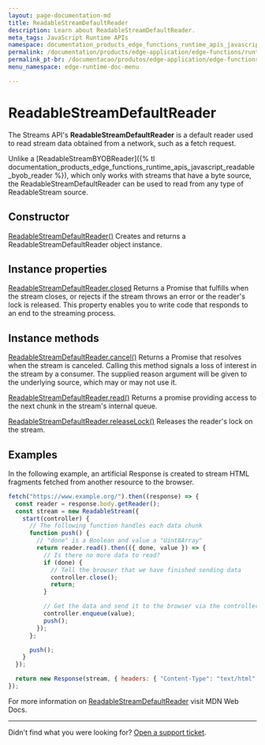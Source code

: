 ```yaml
---
layout: page-documentation-md
title: ReadableStreamDefaultReader
description: Learn about ReadableStreamDefaultReader.
meta_tags: JavaScript Runtime APIs
namespace: documentation_products_edge_functions_runtime_apis_javascript_readable_default_reader
permalink: /documentation/products/edge-application/edge-functions/runtime-apis/javascript/readable-default-reader/
permalink_pt-br: /documentacao/produtos/edge-application/edge-functions/runtime-apis/javascript/readable-default-reader/
menu_namespace: edge-runtime-doc-menu

---
```


# ReadableStreamDefaultReader

The Streams API's **ReadableStreamDefaultReader** is a default reader used to read stream data obtained from a network, such as a fetch request.

Unlike a [ReadableStreamBYOBReader]({% tl documentation_products_edge_functions_runtime_apis_javascript_readable_byob_reader %}), which only works with streams that have a byte source, the ReadableStreamDefaultReader can be used to read from any type of ReadableStream source.

## Constructor

[ReadableStreamDefaultReader()](https://developer.mozilla.org/en-US/docs/Web/API/ReadableStreamDefaultReader/ReadableStreamDefaultReader)
Creates and returns a ReadableStreamDefaultReader object instance.

## Instance properties

[ReadableStreamDefaultReader.closed](https://developer.mozilla.org/en-US/docs/Web/API/ReadableStreamDefaultReader/closed)
Returns a Promise that fulfills when the stream closes, or rejects if the stream throws an error or the reader's lock is released. This property enables you to write code that responds to an end to the streaming process.

## Instance methods

[ReadableStreamDefaultReader.cancel()](https://developer.mozilla.org/en-US/docs/Web/API/ReadableStreamDefaultReader/cancel)
Returns a Promise that resolves when the stream is canceled. Calling this method signals a loss of interest in the stream by a consumer. The supplied reason argument will be given to the underlying source, which may or may not use it.

[ReadableStreamDefaultReader.read()](https://developer.mozilla.org/en-US/docs/Web/API/ReadableStreamDefaultReader/read)
Returns a promise providing access to the next chunk in the stream's internal queue.

[ReadableStreamDefaultReader.releaseLock()](https://developer.mozilla.org/en-US/docs/Web/API/ReadableStreamDefaultReader/releaseLock)
Releases the reader's lock on the stream.

## Examples
In the following example, an artificial Response is created to stream HTML fragments fetched from another resource to the browser.

```javascript
fetch("https://www.example.org/").then((response) => {
  const reader = response.body.getReader();
  const stream = new ReadableStream({
    start(controller) {
      // The following function handles each data chunk
      function push() {
        // "done" is a Boolean and value a "Uint8Array"
        return reader.read().then(({ done, value }) => {
          // Is there no more data to read?
          if (done) {
            // Tell the browser that we have finished sending data
            controller.close();
            return;
          }

          // Get the data and send it to the browser via the controller
          controller.enqueue(value);
          push();
        });
      };

      push();
    }
  });

  return new Response(stream, { headers: { "Content-Type": "text/html" } });
});
```

For more information on [ReadableStreamDefaultReader](https://developer.mozilla.org/en-US/docs/Web/API/ReadableStreamDefaultReader) visit MDN Web Docs.

---

Didn't find what you were looking for? [Open a support ticket](https://tickets.azion.com/).
